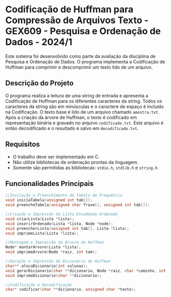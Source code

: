 # Codificação de Huffman para Compressão de Arquivos Texto - GEX609 - Pesquisa e Ordenação de Dados - 2024/1

Este sistema foi desenvolvido como parte da avaliação da disciplina de Pesquisa e Ordenação de Dados. O programa implementa a Codificação de Huffman para comprimir e descomprimir um texto lido de um arquivo.

## Descrição do Projeto

O programa realiza a leitura de uma string de entrada e apresenta a Codificação de Huffman para os diferentes caracteres da string. Todos os caracteres da string são em minúsculas e o caractere de espaço é incluído na Codificação. O texto base é lido de um arquivo chamado `amostra.txt`. Após a criação da árvore de Huffman, o texto é codificado em representação binária e gravado no arquivo `codificado.txt`. Este arquivo é então decodificado e o resultado é salvo em `decodificado.txt`.

## Requisitos

- O trabalho deve ser implementado em C.
- Não utilize bibliotecas de ordenação prontas da linguagem.
- Somente são permitidas as bibliotecas: `stdio.h`, `stdlib.h` e `string.h`.

## Funcionalidades Principais

```c
//Iniciação e Preenchimento da Tabela de Frequência
void iniciaTabela(unsigned int tab[]);
void preencheTabela(unsigned char frase[], unsigned int tab[]);

//Criação e Impressão da Lista Encadeada Ordenada
void criarLista(Lista *lista);
void inserirOrdenado(Lista *lista, Node *node);
void preencherLista(unsigned int tab[], Lista *lista);
void imprimeLista(Lista *lista);

//Montagem e Impressão da Árvore de Huffman
Node* montarArvore(Lista *lista);
void imprimeArvore(Node *raiz, int tam);

//Geração e Impressão do Dicionário de Huffman
char** alocaDicionario(int colunas);
void gerarDicionario(char **dicionario, Node *raiz, char *caminho, int colunas);
void imprimeDicionario(char **dicionario);

//Codificação e Decodificação
char* codificar(char **dicionario, unsigned char *texto);

